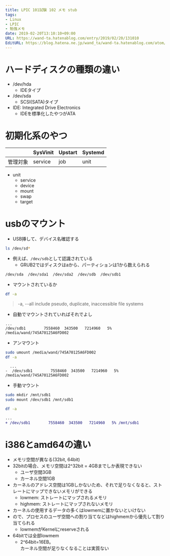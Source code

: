 ```yaml
---
title: LPIC 101試験 102 メモ stub
tags:
- Linux
- LPIC
- 勉強メモ
date: 2019-02-20T13:10:10+09:00
URL: https://wand-ta.hatenablog.com/entry/2019/02/20/131010
EditURL: https://blog.hatena.ne.jp/wand_ta/wand-ta.hatenablog.com/atom/entry/17680117126973289379
---
```


# ハードディスクの種類の違い

- /dev/hda
    - IDEタイプ
- /dev/sda
    - SCSI(SATA)タイプ
- IDE: Integrated Drive Electronics
    - IDEを標準化したやつがATA

    


# 初期化系のやつ

|          | SysVinit | Upstart | Systemd |
|----------|----------|---------|---------|
| 管理対象 | service  | job     | unit    |

- unit
    - service
    - device
    - mount
    - swap
    - target



# usbのマウント

- USB挿して、デバイス名確認する

```sh
ls /dev/sd*
```

- 例えば、`/dev/sdb`として認識されている
    - GRUB2ではディスクはaから、パーティションは1から数えられる

```
/dev/sda  /dev/sda1  /dev/sda2  /dev/sdb  /dev/sdb1
```

- マウントされているか

```sh
df -a
```

> -a, --all             include pseudo, duplicate, inaccessible file systems

- 自動でマウントされていればそれでよし

```
...
/dev/sdb1        7558460  343500   7214960   5% /media/wand/745A70125A6FD002
```

- アンマウント

```sh
sudo umount /media/wand/745A70125A6FD002
df -a
```

```
  ...
-  /dev/sdb1        7558460  343500   7214960   5% /media/wand/745A70125A6FD002
```


- 手動マウント

```sh
sudo mkdir /mnt/sdb1
sudo mount /dev/sdb1 /mnt/sdb1

df -a
```

```diff
...
+ /dev/sdb1        7558460  343500   7214960   5% /mnt/sdb1
```
    

# i386とamd64の違い

- メモリ空間が異なる(32bit, 64bit)
- 32bitの場合、メモリ空間は2^32bit = 4GBまでしか表現できない
    - ユーザ空間3GB
    - カーネル空間1GB
- カーネルのアドレス空間は1GBしかないため、それで足りなくなると、ストレートにマップできないメモリができる
    - lowmem: ストレートにマップされるメモリ
    - highmem: ストレートにマップされないメモリ
- カーネルの使用するデータの多くはlowmemに置かないといけない
- ので、プロセスのユーザ空間への割り当てなどはhighmemから優先して割り当てられる
    - lowmemがKernelにreserveされる
- 64bitでは全部lowmem
    - 2^64bit=16EB。  
        カーネル空間が足りなくなることは実質ない
